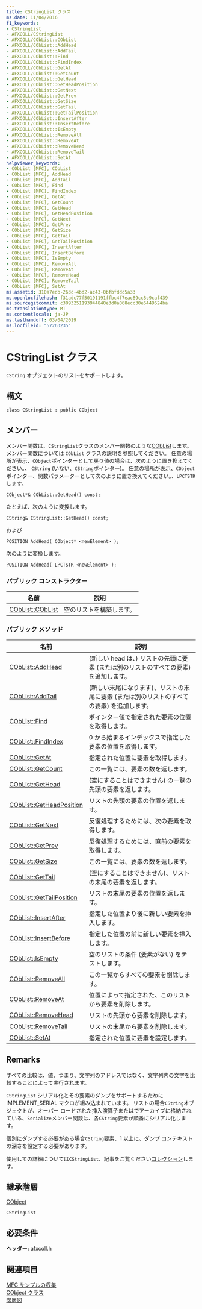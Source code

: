 ```yaml
---
title: CStringList クラス
ms.date: 11/04/2016
f1_keywords:
- CStringList
- AFXCOLL/CStringList
- AFXCOLL/CObList::CObList
- AFXCOLL/CObList::AddHead
- AFXCOLL/CObList::AddTail
- AFXCOLL/CObList::Find
- AFXCOLL/CObList::FindIndex
- AFXCOLL/CObList::GetAt
- AFXCOLL/CObList::GetCount
- AFXCOLL/CObList::GetHead
- AFXCOLL/CObList::GetHeadPosition
- AFXCOLL/CObList::GetNext
- AFXCOLL/CObList::GetPrev
- AFXCOLL/CObList::GetSize
- AFXCOLL/CObList::GetTail
- AFXCOLL/CObList::GetTailPosition
- AFXCOLL/CObList::InsertAfter
- AFXCOLL/CObList::InsertBefore
- AFXCOLL/CObList::IsEmpty
- AFXCOLL/CObList::RemoveAll
- AFXCOLL/CObList::RemoveAt
- AFXCOLL/CObList::RemoveHead
- AFXCOLL/CObList::RemoveTail
- AFXCOLL/CObList::SetAt
helpviewer_keywords:
- CObList [MFC], CObList
- CObList [MFC], AddHead
- CObList [MFC], AddTail
- CObList [MFC], Find
- CObList [MFC], FindIndex
- CObList [MFC], GetAt
- CObList [MFC], GetCount
- CObList [MFC], GetHead
- CObList [MFC], GetHeadPosition
- CObList [MFC], GetNext
- CObList [MFC], GetPrev
- CObList [MFC], GetSize
- CObList [MFC], GetTail
- CObList [MFC], GetTailPosition
- CObList [MFC], InsertAfter
- CObList [MFC], InsertBefore
- CObList [MFC], IsEmpty
- CObList [MFC], RemoveAll
- CObList [MFC], RemoveAt
- CObList [MFC], RemoveHead
- CObList [MFC], RemoveTail
- CObList [MFC], SetAt
ms.assetid: 310a7edb-263c-4bd2-ac43-0bfbfddc5a33
ms.openlocfilehash: f31adc77f50191191ffbc4f7eac89cc8c9caf439
ms.sourcegitcommit: c3093251193944840e3d0a068ecc30e6449624ba
ms.translationtype: MT
ms.contentlocale: ja-JP
ms.lasthandoff: 03/04/2019
ms.locfileid: "57263235"
---
```

# <a name="cstringlist-class"></a>CStringList クラス

`CString` オブジェクトのリストをサポートします。

## <a name="syntax"></a>構文

```
class CStringList : public CObject
```

## <a name="members"></a>メンバー

メンバー関数は、`CStringList`クラスのメンバー関数のような[CObList](../../mfc/reference/coblist-class.md)します。 メンバー関数については `CObList` クラスの説明を参照してください。 任意の場所が表示、`CObject`ポインターとして戻り値の場合は、次のように置き換えてください。、 `CString` (いない、`CString`ポインター)。 任意の場所が表示、`CObject`ポインター、関数パラメーターとして次のように置き換えてください。、`LPCTSTR`します。

`CObject*& CObList::GetHead() const;`

たとえば、次のように変換します。

`CString& CStringList::GetHead() const;`

および

`POSITION AddHead( CObject* <newElement> );`

次のように変換します。

`POSITION AddHead( LPCTSTR <newElement> );`

### <a name="public-constructors"></a>パブリック コンストラクター

|名前|説明|
|----------|-----------------|
|[CObList::CObList](../../mfc/reference/coblist-class.md#coblist)|空のリストを構築します。|

### <a name="public-methods"></a>パブリック メソッド

|名前|説明|
|----------|-----------------|
|[CObList::AddHead](../../mfc/reference/coblist-class.md#addhead)|(新しい head は、) リストの先頭に要素 (または別のリストのすべての要素) を追加します。|
|[CObList::AddTail](../../mfc/reference/coblist-class.md#addtail)|(新しい末尾になります)、リストの末尾に要素 (または別のリストのすべての要素) を追加します。|
|[CObList::Find](../../mfc/reference/coblist-class.md#find)|ポインター値で指定された要素の位置を取得します。|
|[CObList::FindIndex](../../mfc/reference/coblist-class.md#findindex)|0 から始まるインデックスで指定した要素の位置を取得します。|
|[CObList::GetAt](../../mfc/reference/coblist-class.md#getat)|指定された位置に要素を取得します。|
|[CObList::GetCount](../../mfc/reference/coblist-class.md#getcount)|この一覧には、要素の数を返します。|
|[CObList::GetHead](../../mfc/reference/coblist-class.md#gethead)|(空にすることはできません) の一覧の先頭の要素を返します。|
|[CObList::GetHeadPosition](../../mfc/reference/coblist-class.md#getheadposition)|リストの先頭の要素の位置を返します。|
|[CObList::GetNext](../../mfc/reference/coblist-class.md#getnext)|反復処理するためには、次の要素を取得します。|
|[CObList::GetPrev](../../mfc/reference/coblist-class.md#getprev)|反復処理するためには、直前の要素を取得します。|
|[CObList::GetSize](../../mfc/reference/coblist-class.md#getsize)|この一覧には、要素の数を返します。|
|[CObList::GetTail](../../mfc/reference/coblist-class.md#gettail)|(空にすることはできません)、リストの末尾の要素を返します。|
|[CObList::GetTailPosition](../../mfc/reference/coblist-class.md#gettailposition)|リストの末尾の要素の位置を返します。|
|[CObList::InsertAfter](../../mfc/reference/coblist-class.md#insertafter)|指定した位置より後に新しい要素を挿入します。|
|[CObList::InsertBefore](../../mfc/reference/coblist-class.md#insertbefore)|指定した位置の前に新しい要素を挿入します。|
|[CObList::IsEmpty](../../mfc/reference/coblist-class.md#isempty)|空のリストの条件 (要素がない) をテストします。|
|[CObList::RemoveAll](../../mfc/reference/coblist-class.md#removeall)|この一覧からすべての要素を削除します。|
|[CObList::RemoveAt](../../mfc/reference/coblist-class.md#removeat)|位置によって指定された、このリストから要素を削除します。|
|[CObList::RemoveHead](../../mfc/reference/coblist-class.md#removehead)|リストの先頭から要素を削除します。|
|[CObList::RemoveTail](../../mfc/reference/coblist-class.md#removetail)|リストの末尾から要素を削除します。|
|[CObList::SetAt](../../mfc/reference/coblist-class.md#setat)|指定された位置に要素を設定します。|

## <a name="remarks"></a>Remarks

すべての比較は、値、つまり、文字列のアドレスではなく、文字列内の文字を比較することによって実行されます。

`CStringList` シリアル化とその要素のダンプをサポートするために IMPLEMENT_SERIAL マクロが組み込まれています。 リストの場合`CString`オブジェクトが、オーバー ロードされた挿入演算子またはでアーカイブに格納されている、`Serialize`メンバー関数は、各`CString`要素が順番にシリアル化します。

個別にダンプする必要がある場合`CString`要素、1 以上に、ダンプ コンテキストの深さを設定する必要があります。

使用しての詳細については`CStringList`、記事をご覧ください[コレクション](../../mfc/collections.md)します。

## <a name="inheritance-hierarchy"></a>継承階層

[CObject](../../mfc/reference/cobject-class.md)

`CStringList`

## <a name="requirements"></a>必要条件

**ヘッダー:** afxcoll.h

## <a name="see-also"></a>関連項目

[MFC サンプルの収集](../../visual-cpp-samples.md)<br/>
[CObject クラス](../../mfc/reference/cobject-class.md)<br/>
[階層図](../../mfc/hierarchy-chart.md)
